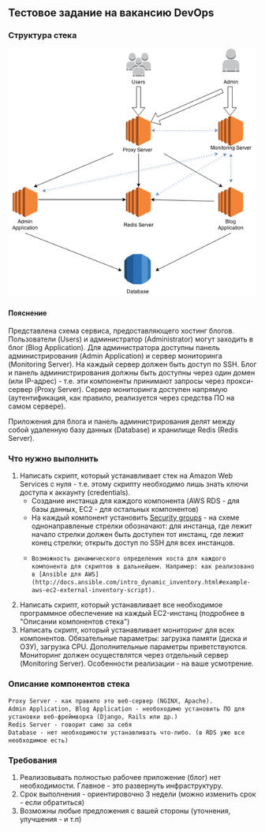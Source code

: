 Тестовое задание на вакансию DevOps
----------------------------------

### Структура стека
![stack](/picture.png)

#### Пояснение
Представлена схема сервиса, предоставляющего хостинг блогов.
Пользователи (Users)  и администратор (Administrator) могут заходить в блог (Blog Application). Для администратора доступны панель администрирования (Admin Application) и сервер мониторинга (Monitoring Server). На каждый сервер должен быть доступ по SSH. Блог и панель администрирования должны быть доступны через один домен (или IP-адрес) - т.е. эти компоненты принимают запросы через прокси-сервер (Proxy Server). Сервер мониторинга доступен напрямую (аутентификация, как правило, реализуется через средства ПО на самом сервере).

Приложения для блога и панель администрирования делят между собой удаленную базу данных (Database) и хранилище Redis (Redis Server).

### Что нужно выполнить
1.   Написать скрипт, который устанавливает стек на Amazon Web Services с нуля - т.е. этому скрипту необходимо лишь знать ключи доступа к аккаунту (credentials).
      -  Создание инстанца для каждого компонента (AWS RDS - для базы данных, EC2 - для остальных компонентов)
      -    На каждый компонент установить [Security groups](https://docs.aws.amazon.com/AWSEC2/latest/UserGuide/using-network-security.html) - на схеме однонаправленые стрелки обозначают: для инстанца, где лежит начало стрелки должен быть доступен тот инстанц, где лежит конец стрелки; открыть доступ по SSH для всех инстанцов.
      -     Возможность динамического определения хоста для каждого компонента для скриптов в дальнейшем. Например: как реализовано в [Ansible для AWS](http://docs.ansible.com/intro_dynamic_inventory.html#example-aws-ec2-external-inventory-script).
2.  Написать скрипт, который устанавливает все необходимое программное обеспечение на каждый EC2-инстанц (подробнее в "Описании компонентов стека")
3.  Написать скрипт, который устанавливает мониторинг для всех компонентов. Обязательные параметры: загрузка памяти (диска и ОЗУ), загрузка CPU. Дополнительные параметры приветствуются. Мониторинг должен осуществлятся через отдельный сервер (Monitoring Server). Особенности реализации - на ваше усмотрение.


### Описание компонентов стека
    Proxy Server - как правило это веб-сервер (NGINX, Apache).
    Admin Application, Blog Application - необоходимо установить ПО для установки веб-фреймворка (Django, Rails или др.)
    Redis Server - говорит само за себя
    Database - нет необходимости устанавливать что-либо. (в RDS уже все необходимое есть)

### Требования
1.  Реализовывать полностью рабочее приложение (блог) нет необходимости. Главное - это развернуть инфраструктуру.
2.  Срок выполнения - ориентировочно 3 недели (можно изменить срок - если обратиться)
3.  Возможны любые предложения с вашей стороны (уточнения, улучшения - и т.п)






